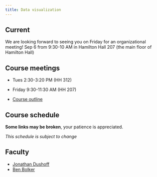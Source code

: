 ```yaml
---
title: Data visualization
---
```


## Current

We are looking forward to seeing you on Friday for an organizational meeting!  Sep 6 from 9:30-10 AM in Hamilton Hall 207 (the main floor of Hamilton Hall)

## Course meetings

- Tues 2:30-3:20 PM (HH 312)
- Friday 9:30-11:30 AM (HH 207)

-   [Course outline](outline.html)

## Course schedule

__Some links may be broken__, your patience is appreciated.

_This schedule is subject to change_

## Faculty

-   [Jonathan Dushoff](http://www.biology.mcmaster.ca/dushoff/)
-   [Ben Bolker](http://www.math.mcmaster.ca/~bolker/)

